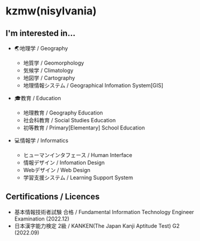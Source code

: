 # kzmw(nisylvania) 

## I'm interested in...
- 🌏地理学 / Geography
  - 地質学 / Geomorphology
  - 気候学 / Climatology
  - 地図学 / Cartography
  - 地理情報システム / Geographical Infomation System[GIS]
  
- 🎓️教育 / Education
  - 地理教育 / Geography Education
  - 社会科教育 / Social Studies Education
  - 初等教育 / Primary[Elementary] School Education
  
- 💻情報学 / Informatics
  - ヒューマンインタフェース / Human Interface
  - 情報デザイン / Infomation Design
  - Webデザイン / Web Design
  - 学習支援システム / Learning Support System

## Certifications / Licences
- 基本情報技術者試験 合格 / Fundamental Information Technology Engineer Examination (2022.12)
- 日本漢字能力検定 2級 / KANKEN(The Japan Kanji Aptitude Test) G2 (2022.09)
